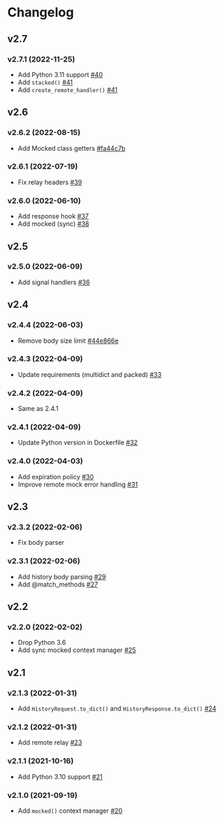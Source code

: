# Changelog

## v2.7

### v2.7.1 (2022-11-25)

- Add Python 3.11 support [#40](https://github.com/nikitanovosibirsk/jj/pull/40)
- Add `stacked()` [#41](https://github.com/nikitanovosibirsk/jj/pull/41)
- Add `create_remote_handler()` [#41](https://github.com/nikitanovosibirsk/jj/pull/41)

## v2.6

### v2.6.2 (2022-08-15)

- Add Mocked class getters [#fa44c7b](https://github.com/nikitanovosibirsk/jj/commit/fa44c7ba657195a8c98df98ace81beaa55ad06c9)

### v2.6.1 (2022-07-19)

- Fix relay headers [#39](https://github.com/nikitanovosibirsk/jj/pull/39)

### v2.6.0 (2022-06-10)

- Add response hook [#37](https://github.com/nikitanovosibirsk/jj/pull/37)
- Add mocked (sync) [#38](https://github.com/nikitanovosibirsk/jj/pull/38)

## v2.5

### v2.5.0 (2022-06-09)

- Add signal handlers [#36](https://github.com/nikitanovosibirsk/jj/pull/36)

## v2.4

### v2.4.4 (2022-06-03)

- Remove body size limit [#44e866e](https://github.com/nikitanovosibirsk/jj/commit/44e866ebf50a92a9a9ac8bccbd9da7bd0bdbafaf)

### v2.4.3 (2022-04-09)

- Update requirements (multidict and packed) [#33](https://github.com/nikitanovosibirsk/jj/pull/33)

### v2.4.2 (2022-04-09)

- Same as 2.4.1

### v2.4.1 (2022-04-09)

- Update Python version in Dockerfile  [#32](https://github.com/nikitanovosibirsk/jj/pull/32)

### v2.4.0 (2022-04-03)

- Add expiration policy [#30](https://github.com/nikitanovosibirsk/jj/pull/30)
- Improve remote mock error handling [#31](https://github.com/nikitanovosibirsk/jj/pull/31)


## v2.3

### v2.3.2 (2022-02-06)

- Fix body parser

### v2.3.1 (2022-02-06)

- Add history body parsing [#29](https://github.com/nikitanovosibirsk/jj/pull/29)
- Add @match_methods [#27](https://github.com/nikitanovosibirsk/jj/pull/27)


## v2.2

### v2.2.0 (2022-02-02)

- Drop Python 3.6
- Add sync mocked context manager [#25](https://github.com/nikitanovosibirsk/jj/pull/25)


## v2.1

### v2.1.3 (2022-01-31)

- Add `HistoryRequest.to_dict()` and `HistoryResponse.to_dict()` [#24](https://github.com/nikitanovosibirsk/jj/pull/24)

### v2.1.2 (2022-01-31)

* Add remote relay [#23](https://github.com/nikitanovosibirsk/jj/pull/23)

### v2.1.1 (2021-10-16)

- Add Python 3.10 support [#21](https://github.com/nikitanovosibirsk/jj/pull/21)

### v2.1.0 (2021-09-19)

- Add `mocked()` context manager [#20](https://github.com/nikitanovosibirsk/jj/pull/20)
